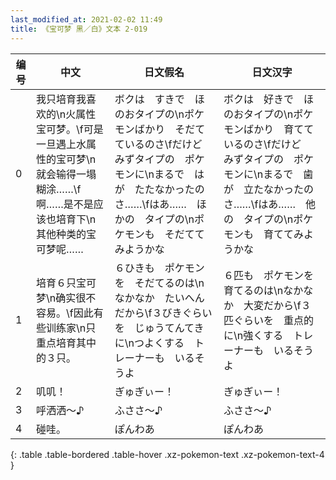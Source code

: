 ```yaml
---
last_modified_at: 2021-02-02 11:49
title: 《宝可梦 黑／白》文本 2-019
---
```

| 编号 | 中文 | 日文假名 | 日文汉字 |
| ---- | ---- | ---- | --- |
| 0 | 我只培育我喜欢的\n火属性宝可梦。\f可是一旦遇上水属性的宝可梦\n就会输得一塌糊涂……\f啊……是不是应该也培育下\n其他种类的宝可梦呢…… | ボクは　すきで　ほのおタイプの\nポケモンばかり　そだてているのさ\fだけど　みずタイプの　ポケモンに\nまるで　はが　たたなかったのさ……\fはあ……　ほかの　タイプの\nポケモンも　そだててみようかな | ボクは　好きで　ほのおタイプの\nポケモンばかり　育てているのさ\fだけど　みずタイプの　ポケモンに\nまるで　歯が　立たなかったのさ……\fはあ……　他の　タイプの\nポケモンも　育ててみようかな |
| 1 | 培育６只宝可梦\n确实很不容易。\f因此有些训练家\n只重点培育其中的３只。 | ６ひきも　ポケモンを　そだてるのは\nなかなか　たいへん　だから\f３びきぐらいを　じゅうてんてきに\nつよくする　トレーナーも　いるそうよ | ６匹も　ポケモンを　育てるのは\nなかなか　大変だから\f３匹ぐらいを　重点的に\n強くする　トレーナーも　いるそうよ |
| 2 | 叽叽！ | ぎゅぎぃー！ | ぎゅぎぃー！ |
| 3 | 呼洒洒～♪ | ふささ～♪ | ふささ～♪ |
| 4 | 碰哇。 | ぽんわあ | ぽんわあ |
{: .table .table-bordered .table-hover .xz-pokemon-text .xz-pokemon-text-4 }